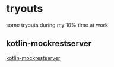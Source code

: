 # tryouts

some tryouts during my 10% time at work

## kotlin-mockrestserver
[kotlin-mockrestserver](kotlin-mockrestserver/)

